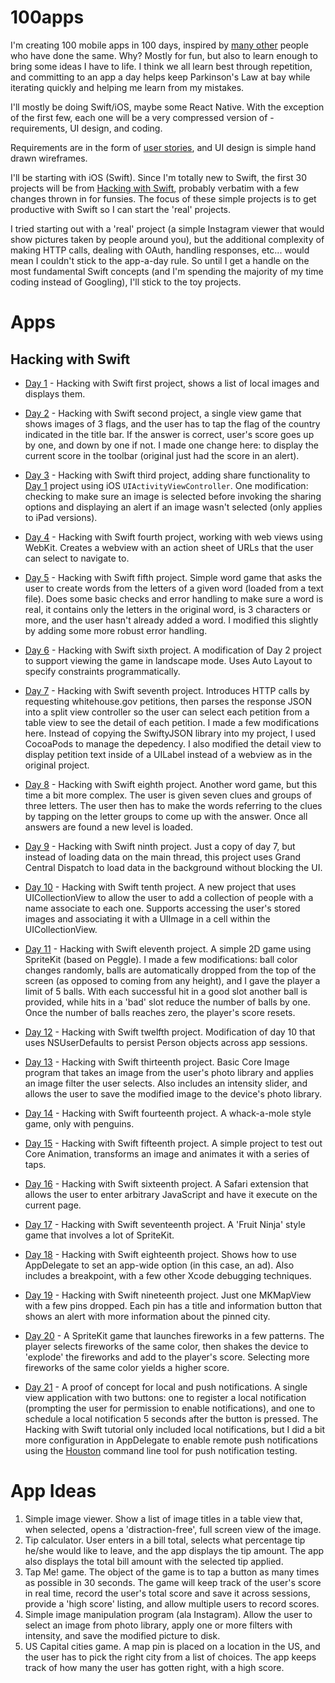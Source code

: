 # 100apps
I'm creating 100 mobile apps in 100 days, inspired by [many other](https://www.google.com/search?q=100+apps+in+100+days&oq=100+apps+in+100+days) people who have done the same. Why? Mostly for fun, but also to learn enough to bring some ideas I have to life. I think we all learn best through repetition, and committing to an app a day helps keep Parkinson's Law at bay while iterating quickly and helping me learn from my mistakes.

I'll mostly be doing Swift/iOS, maybe some React Native. With the exception of the first few, each one will be a very compressed version of - requirements, UI design, and coding.

Requirements are in the form of [user stories](https://www.mountaingoatsoftware.com/agile/user-stories), and UI design is simple hand drawn wireframes.

I'll be starting with iOS (Swift). Since I'm totally new to Swift, the first 30 projects will be from [Hacking with Swift](https://www.hackingwithswift.com), probably verbatim with a few changes thrown in for funsies. The focus of these simple projects is to get productive with Swift so I can start the 'real' projects.

I tried starting out with a 'real' project (a simple Instagram viewer that would show pictures taken by people around you), but the additional complexity of making HTTP calls, dealing with OAuth, handling responses, etc... would mean I couldn't stick to the app-a-day rule. So until I get a handle on the most fundamental Swift concepts (and I'm spending the majority of my time coding instead of Googling), I'll stick to the toy projects.

# Apps

## Hacking with Swift

* [Day 1](day1) - Hacking with Swift first project, shows a list of local images and displays them.

* [Day 2](day2) - Hacking with Swift second project, a single view game that shows images of 3 flags, and the user has to tap the flag of the country indicated in the title bar. If the answer is correct, user's score goes up by one, and down by one if not. I made one change here: to display the current score in the toolbar (original just had the score in an alert).

* [Day 3](day3) - Hacking with Swift third project, adding share functionality to [Day 1](day1) project using iOS `UIActivityViewController`. One modification: checking to make sure an image is selected before invoking the sharing options and displaying an alert if an image wasn't selected (only applies to iPad versions).

* [Day 4](day4) - Hacking with Swift fourth project, working with web views using WebKit. Creates a webview with an action sheet of URLs that the user can select to navigate to.

* [Day 5](day5) - Hacking with Swift fifth project. Simple word game that asks the user to create words from the letters of a given word (loaded from a text file). Does some basic checks and error handling to make sure a word is real, it contains only the letters in the original word, is 3 characters or more, and the user hasn't already added a word. I modified this slightly by adding some more robust error handling.

* [Day 6](day6) - Hacking with Swift sixth project. A modification of Day 2 project to support viewing the game in landscape mode. Uses Auto Layout to specify constraints programmatically.

* [Day 7](day7) - Hacking with Swift seventh project. Introduces HTTP calls by requesting whitehouse.gov petitions, then parses the response JSON into a split view controller so the user can select each petition from a table view to see the detail of each petition. I made a few modifications here. Instead of copying the SwiftyJSON library into my project, I used CocoaPods to manage the depedency. I also modified the detail view to display petition text inside of a UILabel instead of a webview as in the original project.

* [Day 8](day8) - Hacking with Swift eighth project. Another word game, but this time a bit more complex. The user is given seven clues and groups of three letters. The user then has to make the words referring to the clues by tapping on the letter groups to come up with the answer. Once all answers are found a new level is loaded.

* [Day 9](day9) - Hacking with Swift ninth project. Just a copy of day 7, but instead of loading data on the main thread, this project uses Grand Central Dispatch to load data in the background without blocking the UI.

* [Day 10](day10) - Hacking with Swift tenth project. A new project that uses UICollectionView to allow the user to add a collection of people with a name associate to each one. Supports accessing the user's stored images and associating it with a UIImage in a cell within the UICollectionView.

* [Day 11](day11) - Hacking with Swift eleventh project. A simple 2D game using SpriteKit (based on Peggle). I made a few modifications: ball color changes randomly, balls are automatically dropped from the top of the screen (as opposed to coming from any height), and I gave the player a limit of 5 balls. With each successful hit in a good slot another ball is provided, while hits in a 'bad' slot reduce the number of balls by one. Once the number of balls reaches zero, the player's score resets.

* [Day 12](day12) - Hacking with Swift twelfth project. Modification of day 10 that uses NSUserDefaults to persist Person objects across app sessions.

* [Day 13](day13) - Hacking with Swift thirteenth project. Basic Core Image program that takes an image from the user's photo library and applies an image filter the user selects. Also includes an intensity slider, and allows the user to save the modified image to the device's photo library.

* [Day 14](day14) - Hacking with Swift fourteenth project. A whack-a-mole style game, only with penguins.

* [Day 15](day15) - Hacking with Swift fifteenth project. A simple project to test out Core Animation, transforms an image and animates it with a series of taps.

* [Day 16](day16) - Hacking with Swift sixteenth project. A Safari extension that allows the user to enter arbitrary JavaScript and have it execute on the current page.

* [Day 17](day17) - Hacking with Swift seventeenth project. A 'Fruit Ninja' style game that involves a lot of SpriteKit.

* [Day 18](day18) - Hacking with Swift eighteenth project. Shows how to use AppDelegate to set an app-wide option (in this case, an ad). Also includes a breakpoint, with a few other Xcode debugging techniques.

* [Day 19](day19) - Hacking with Swift nineteenth project. Just one MKMapView with a few pins dropped. Each pin has a title and information button that shows an alert with more information about the pinned city.

* [Day 20](day20) - A SpriteKit game that launches fireworks in a few patterns. The player selects fireworks of the same color, then shakes the device to 'explode' the fireworks and add to the player's score. Selecting more fireworks of the same color yields a higher score.

* [Day 21](day21) - A proof of concept for local and push notifications. A single view application with two buttons: one to register a local notification (prompting the user for permission to enable notifications), and one to schedule a local notification 5 seconds after the button is pressed. The Hacking with Swift tutorial only included local notifications, but I did a bit more configuration in AppDelegate to enable remote push notifications using the [Houston](https://github.com/nomad/Houston) command line tool for push notification testing.

# App Ideas

1. Simple image viewer. Show a list of image titles in a table view that, when selected, opens a 'distraction-free', full screen view of the image.
2. Tip calculator. User enters in a bill total, selects what percentage tip he/she would like to leave, and the app displays the tip amount. The app also displays the total bill amount with the selected tip applied.
3. Tap Me! game. The object of the game is to tap a button as many times as possible in 30 seconds. The game will keep track of the user's score in real time, record the user's total score and save it across sessions, provide a 'high score' listing, and allow multiple users to record scores.
4. Simple image manipulation program (ala Instagram). Allow the user to select an image from photo library, apply one or more filters with intensity, and save the modified picture to disk.
5. US Capital cities game. A map pin is placed on a location in the US, and the user has to pick the right city from a list of choices. The app keeps track of how many the user has gotten right, with a high score.
